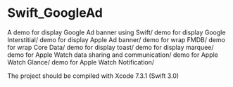 Swift_GoogleAd
==============

A demo for display Google Ad banner using Swift/
demo for display Google Interstitial/ 
demo for display Apple Ad banner/
demo for wrap FMDB/
demo for wrap Core Data/
demo for display toast/
demo for display marquee/
demo for Apple Watch data sharing and communication/
demo for Apple Watch Glance/
demo for Apple Watch Notification/


The project should be compiled with Xcode 7.3.1 (Swift 3.0)


